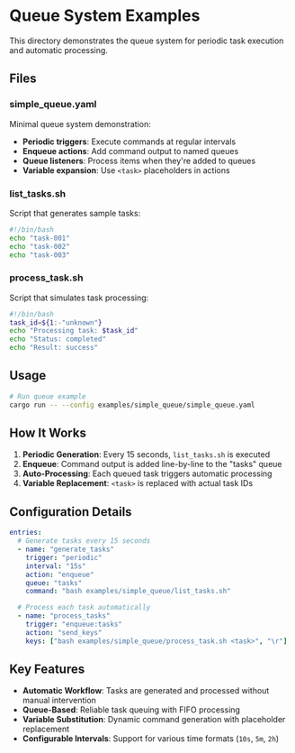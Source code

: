 # Queue System Examples

This directory demonstrates the queue system for periodic task execution and automatic processing.

## Files

### simple_queue.yaml
Minimal queue system demonstration:
- **Periodic triggers**: Execute commands at regular intervals
- **Enqueue actions**: Add command output to named queues
- **Queue listeners**: Process items when they're added to queues
- **Variable expansion**: Use `<task>` placeholders in actions

### list_tasks.sh
Script that generates sample tasks:
```bash
#!/bin/bash
echo "task-001"
echo "task-002"
echo "task-003"
```

### process_task.sh
Script that simulates task processing:
```bash
#!/bin/bash
task_id=${1:-"unknown"}
echo "Processing task: $task_id"
echo "Status: completed"
echo "Result: success"
```

## Usage

```bash
# Run queue example
cargo run -- --config examples/simple_queue/simple_queue.yaml
```

## How It Works

1. **Periodic Generation**: Every 15 seconds, `list_tasks.sh` is executed
2. **Enqueue**: Command output is added line-by-line to the "tasks" queue
3. **Auto-Processing**: Each queued task triggers automatic processing
4. **Variable Replacement**: `<task>` is replaced with actual task IDs

## Configuration Details

```yaml
entries:
  # Generate tasks every 15 seconds
  - name: "generate_tasks"
    trigger: "periodic"
    interval: "15s"
    action: "enqueue"
    queue: "tasks"
    command: "bash examples/simple_queue/list_tasks.sh"

  # Process each task automatically
  - name: "process_tasks"
    trigger: "enqueue:tasks"
    action: "send_keys"
    keys: ["bash examples/simple_queue/process_task.sh <task>", "\r"]
```

## Key Features

- **Automatic Workflow**: Tasks are generated and processed without manual intervention
- **Queue-Based**: Reliable task queuing with FIFO processing
- **Variable Substitution**: Dynamic command generation with placeholder replacement
- **Configurable Intervals**: Support for various time formats (`10s`, `5m`, `2h`)